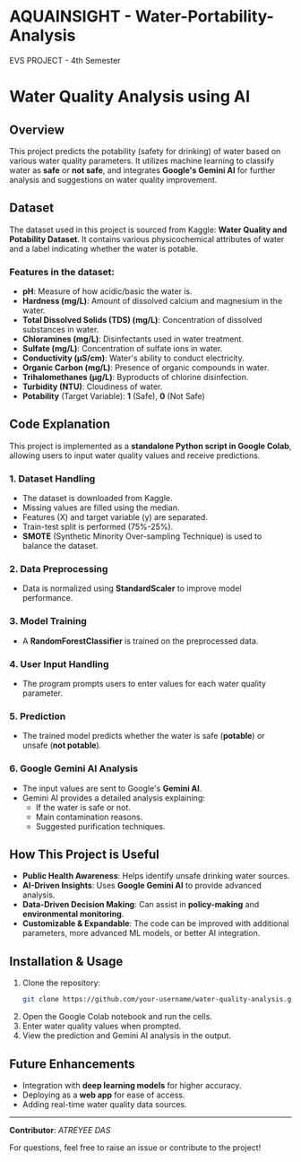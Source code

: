 # AQUAINSIGHT - Water-Portability-Analysis
EVS PROJECT - 4th Semester
# Water Quality Analysis using AI

## Overview
This project predicts the potability (safety for drinking) of water based on various water quality parameters. It utilizes machine learning to classify water as **safe** or **not safe**, and integrates **Google's Gemini AI** for further analysis and suggestions on water quality improvement.

## Dataset
The dataset used in this project is sourced from Kaggle: **Water Quality and Potability Dataset**. It contains various physicochemical attributes of water and a label indicating whether the water is potable.

### Features in the dataset:
- **pH**: Measure of how acidic/basic the water is.
- **Hardness (mg/L)**: Amount of dissolved calcium and magnesium in the water.
- **Total Dissolved Solids (TDS) (mg/L)**: Concentration of dissolved substances in water.
- **Chloramines (mg/L)**: Disinfectants used in water treatment.
- **Sulfate (mg/L)**: Concentration of sulfate ions in water.
- **Conductivity (µS/cm)**: Water's ability to conduct electricity.
- **Organic Carbon (mg/L)**: Presence of organic compounds in water.
- **Trihalomethanes (µg/L)**: Byproducts of chlorine disinfection.
- **Turbidity (NTU)**: Cloudiness of water.
- **Potability** (Target Variable): **1** (Safe), **0** (Not Safe)

## Code Explanation
This project is implemented as a **standalone Python script in Google Colab**, allowing users to input water quality values and receive predictions.

### 1. **Dataset Handling**
- The dataset is downloaded from Kaggle.
- Missing values are filled using the median.
- Features (X) and target variable (y) are separated.
- Train-test split is performed (75%-25%).
- **SMOTE** (Synthetic Minority Over-sampling Technique) is used to balance the dataset.

### 2. **Data Preprocessing**
- Data is normalized using **StandardScaler** to improve model performance.

### 3. **Model Training**
- A **RandomForestClassifier** is trained on the preprocessed data.

### 4. **User Input Handling**
- The program prompts users to enter values for each water quality parameter.

### 5. **Prediction**
- The trained model predicts whether the water is safe (**potable**) or unsafe (**not potable**).

### 6. **Google Gemini AI Analysis**
- The input values are sent to Google's **Gemini AI**.
- Gemini AI provides a detailed analysis explaining:
  - If the water is safe or not.
  - Main contamination reasons.
  - Suggested purification techniques.

## How This Project is Useful
- **Public Health Awareness**: Helps identify unsafe drinking water sources.
- **AI-Driven Insights**: Uses **Google Gemini AI** to provide advanced analysis.
- **Data-Driven Decision Making**: Can assist in **policy-making** and **environmental monitoring**.
- **Customizable & Expandable**: The code can be improved with additional parameters, more advanced ML models, or better AI integration.

## Installation & Usage
1. Clone the repository:
   ```bash
   git clone https://github.com/your-username/water-quality-analysis.git
   ```
2. Open the Google Colab notebook and run the cells.
3. Enter water quality values when prompted.
4. View the prediction and Gemini AI analysis in the output.

## Future Enhancements
- Integration with **deep learning models** for higher accuracy.
- Deploying as a **web app** for ease of access.
- Adding real-time water quality data sources.

---
**Contributor**: *ATREYEE DAS*

For questions, feel free to raise an issue or contribute to the project!

